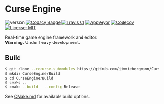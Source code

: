 # Curse Engine
![version](https://img.shields.io/badge/Version-v0.1.0-blue)
[![Codacy Badge](https://api.codacy.com/project/badge/Grade/7e21efca9d7d43d9806c39b95a076e9b)](https://app.codacy.com/manual/jimmiebergmann/CurseEngine?utm_source=github.com&utm_medium=referral&utm_content=jimmiebergmann/CurseEngine&utm_campaign=Badge_Grade_Dashboard)
[![Travis CI](https://img.shields.io/travis/jimmiebergmann/CurseEngine/master?label=Travis%20CI)](https://travis-ci.org/jimmiebergmann/CurseEngine)
[![AppVeyor](https://img.shields.io/appveyor/ci/jimmiebergmann/CurseEngine/master?label=AppVeyor)](https://ci.appveyor.com/project/jimmiebergmann/curseengine/branch/master)
[![Codecov](https://img.shields.io/codecov/c/github/jimmiebergmann/CurseEngine/master?label=Coverage)](https://codecov.io/gh/jimmiebergmann/CurseEngine)
[![License: MIT](https://img.shields.io/badge/License-MIT-brightgreen.svg)](https://opensource.org/licenses/MIT)

Real-time game engine framework and editor.  
**Warning:** Under heavy development.

## Build
```sh
$ git clone --recurse-submodules https://github.com/jimmiebergmann/CurseEngine.git
$ mkdir CurseEngine/Build
$ cd CurseEngine/Build
$ cmake ..
$ cmake --build . --config Release
```
See [CMake.md](https://github.com/jimmiebergmann/CurseEngine/blob/master/CMake/CMake.md) for available build options.